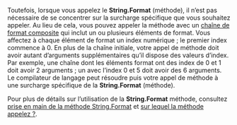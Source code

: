 
Toutefois, lorsque vous appelez le **String.Format** (méthode), il n’est pas nécessaire de se concentrer sur la surcharge spécifique que vous souhaitez appeler. Au lieu de cela, vous pouvez appeler la méthode avec un [chaîne de format composite](~/docs/standard/base-types/composite-formatting.md) qui inclut un ou plusieurs éléments de format. Vous affectez à chaque élément de format un index numérique ; le premier index commence à 0. En plus de la chaîne initiale, votre appel de méthode doit avoir autant d’arguments supplémentaires qu’il dispose des valeurs d’index. Par exemple, une chaîne dont les éléments format ont des index de 0 et 1 doit avoir 2 arguments ; un avec l’index 0 et 5 doit avoir des 6 arguments. Le compilateur de langage peut résoudre puis votre appel de méthode à une surcharge spécifique de la **String.Format** (méthode).   
 
Pour plus de détails sur l’utilisation de la **String.Format** méthode, consultez [prise en main de la méthode String.Format](#Starting) et [sur lequel la méthode appelez ?](#FTaskList).    

